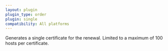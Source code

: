 ```yaml
---
layout: plugin
plugin_type: order
plugin: single
compatibility: All platforms
---
```

Generates a single certificate for the renewal. Limited to a maximum of 100 hosts per certificate.